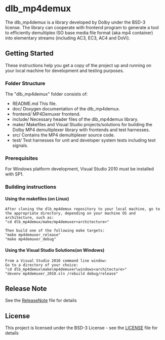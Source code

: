 # dlb_mp4demux

The dlb_mp4demux is a library developed by Dolby under the BSD-3 license. The library can cooperate with frontend program to generate a tool to efficiently demultiplex ISO base media file format (aka mp4 container) into elementary streams (including AC3, EC3, AC4 and DoVi).

## Getting Started

These instructions help you get a copy of the project up and running on your local machine for development and testing purposes.

### Folder Structure

The "dlb_mp4demux" folder consists of:

- README.md        This file.
- doc/             Doxygen documentation of the dlb_mp4demux.
- frontend/        MP4Demuxer frontend.
- include/         Necessary header files of the dlb_mp4demux library.
- make/            Makefiles and Visual Studio projects/solutions for building the Dolby MP4 demultiplexer library with frontends and test harnesses.
- src/             Contains the MP4 demultiplexer source code.
- test/            Test harnesses for unit and developer system tests including test signals.

### Prerequisites

For Windows platform development, Visual Studio 2010 must be installed with SP1.

### Building instructions

#### Using the makefiles (on Linux)

    After cloning the dlb_mp4demux repository to your local machine, go to the appropriate directory, depending on your machine OS and architecture, such as:
    "cd dlb_mp4demux/make/mp4demuxer<architecture>"

    Then build one of the following make targets:
    "make mp4demuxer_release"
    "make mp4demuxer_debug"

#### Using the Visual Studio Solutions(on Windows)

    From a Visual Studio 2010 command line window:
    Go to a directory of your choice:
    "cd dlb_mp4demux\make\mp4demuxer\windows<architecture>"
	"devenv mp4demuxer_2010.sln /rebuild debug/release"

## Release Note

See the [ReleaseNote](ReleaseNote) file for details
	
## License

This project is licensed under the BSD-3 License - see the [LICENSE](LICENSE) file for details